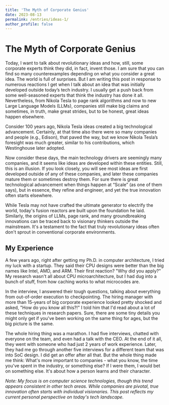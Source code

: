 ```yaml
---
title: 'The Myth of Corporate Genius'
date: 2023-08-13
permalink: /entries/ideas-1/
author_profile: false
---
```


# The Myth of Corporate Genius

Today, I want to talk about revolutionary ideas and how, still, some corporate experts think they did, in fact, invent those. I am sure that you can find so many counterexamples depending on what you consider a great idea. The world is full of surprises. But I am writing this post in response to numerous reactions I get when I talk about an idea that was initially developed outside today’s tech industry. I usually get a push back from some well-seasoned experts that think the industry has done it all. Nevertheless, from Nikola Tesla to page rank algorithms and now to new Large Language Models (LLMs), companies still make big claims and sometimes, in truth, make great strides, but to be honest, great ideas happen elsewhere.

Consider 100 years ago, Nikola Tesla ideas created a big technological advancement. Certainly, at that time also there were so many companies and people (e.g., Edison), that paved the way, but we know Nikola Tesla’s foresight was much greater, similar to his contributions, which Westinghouse later adopted.

Now consider these days, the main technology drivers are seemingly many companies, and it seems like ideas are developed within these entities. Still, this is an illusion. If you look closely, you will see most ideas are first developed outside of any of these companies, and later these companies mature them or sometimes destroy them. For sure there is great technological advancement when things happen at “Scale” (as one of them says), but in essence, they refine and engineer, and yet the true innovation often starts elsewhere.

While Tesla may not have crafted the ultimate generator to electrify the world, today's fusion reactors are built upon the foundation he laid. Similarly, the origins of LLMs, page rank, and many groundbreaking innovations can be traced back to visionary thinkers outside the mainstream. It's a testament to the fact that truly revolutionary ideas often don't sprout in conventional corporate environments.

## My Experience
A few years ago, right after getting my Ph.D. in computer architecture, I tried my luck with a startup. They said their CPU designs were better than the big names like Intel, AMD, and ARM. Their first reaction? "Why did you apply?" My research wasn't all about CPU microarchitecture, but I had dug into a bunch of stuff, from how caching works to what microcodes are.

In the interview, I answered their tough questions, talking about everything from out-of-order execution to checkpointing. The hiring manager with more than 15-years of big corporate experience looked pretty shocked and asked, "How do you know all this?!" I told him that I'd read about a lot of these techniques in research papers. Sure, there are some tiny details you might only get if you've been working on the same thing for ages, but the big picture is the same.

The whole hiring thing was a marathon. I had five interviews, chatted with everyone on the team, and even had a talk with the CEO. At the end of it all, they went with someone who had just 2 years of work experience. Later, they had me go through another five interviews for a different team that was into SoC design. I did get an offer after all that. But the whole thing made me think: What's more important to companies - what you know, the time you've spent in the industry, or something else? If I were them, I would bet on something else. It's about how a person learns and their character.

*Note: My focus is on computer science technologies, though this trend appears consistent in other tech areas. While companies are pivotal, true innovation often starts with individual visionaries. This post reflects my current personal perspective on today's tech landscape.*

<!-- Deeper dive follow-ups:
- What are patents, really? Comparing old and new. -->